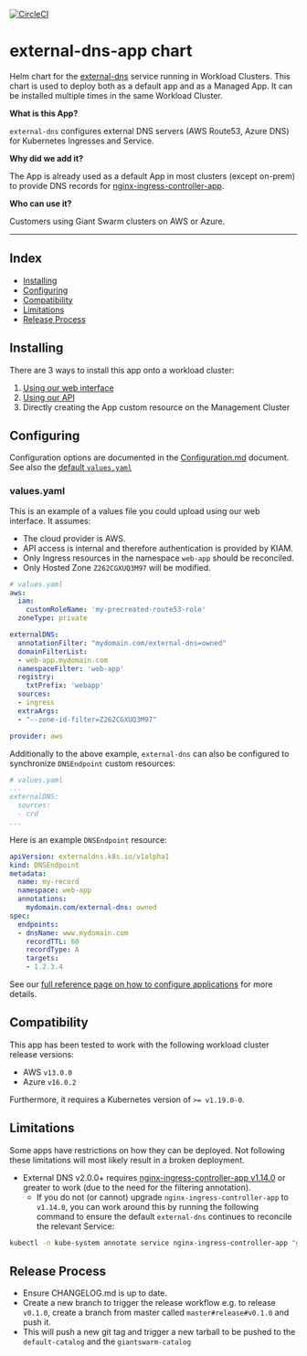 [![CircleCI](https://circleci.com/gh/giantswarm/external-dns-app.svg?style=svg)](https://circleci.com/gh/giantswarm/external-dns-app)

# external-dns-app chart

Helm chart for the [external-dns](https://github.com/kubernetes-sigs/external-dns) service running in Workload
Clusters. This chart is used to deploy both as a default app and as a Managed App.
It can be installed multiple times in the same Workload Cluster.

**What is this App?**

`external-dns` configures external DNS servers (AWS Route53, Azure DNS) for Kubernetes Ingresses and Service.

**Why did we add it?**

The App is already used as a default App in most clusters (except on-prem) to provide DNS records for [nginx-ingress-controller-app](https://github.com/giantswarm/nginx-ingress-controller-app).

**Who can use it?**

Customers using Giant Swarm clusters on AWS or Azure.

---

## Index
- [Installing](#installing)
- [Configuring](#configuring)
- [Compatibility](#compatibility)
- [Limitations](#limitations)
- [Release Process](#release-process)

## Installing

There are 3 ways to install this app onto a workload cluster:

1. [Using our web interface](https://docs.giantswarm.io/reference/web-interface/app-catalog/)
2. [Using our API](https://docs.giantswarm.io/api/#operation/createClusterAppV5)
3. Directly creating the App custom resource on the Management Cluster

## Configuring

Configuration options are documented in the [Configuration.md](helm/external-dns-app/Configuration.md)
document. See also the [default `values.yaml`](helm/external-dns-app/values.yaml)

### values.yaml

This is an example of a values file you could upload using our web interface. It assumes:

- The cloud provider is AWS.
- API access is internal and therefore authentication is provided by KIAM.
- Only Ingress resources in the namespace `web-app` should be reconciled.
- Only Hosted Zone `Z262CGXUQ3M97` will be modified.

```yaml
# values.yaml
aws:
  iam:
    customRoleName: 'my-precreated-route53-role'
  zoneType: private

externalDNS:
  annotationFilter: "mydomain.com/external-dns=owned"
  domainFilterList:
  - web-app.mydomain.com
  namespaceFilter: 'web-app'
  registry:
    txtPrefix: 'webapp'
  sources:
  - ingress
  extraArgs:
  - "--zone-id-filter=Z262CGXUQ3M97"

provider: aws
```

Additionally to the above example, `external-dns` can also be configured to synchronize `DNSEndpoint` custom resources:

```yaml
# values.yaml
...
externalDNS:
  sources:
  - crd
...
```

Here is an example `DNSEndpoint` resource:

```yaml
apiVersion: externaldns.k8s.io/v1alpha1
kind: DNSEndpoint
metadata:
  name: my-record
  namespace: web-app
  annotations:
    mydomain.com/external-dns: owned
spec:
  endpoints:
  - dnsName: www.mydomain.com
    recordTTL: 60
    recordType: A
    targets:
    - 1.2.3.4
```

See our [full reference page on how to configure applications](https://docs.giantswarm.io/reference/app-configuration/) for more details.

## Compatibility

This app has been tested to work with the following workload cluster release versions:

* AWS `v13.0.0`
* Azure `v16.0.2`

Furthermore, it requires a Kubernetes version of `>= v1.19.0-0`.

## Limitations

Some apps have restrictions on how they can be deployed.
Not following these limitations will most likely result in a broken deployment.

* External DNS v2.0.0+ requires [nginx-ingress-controller-app v1.14.0](https://github.com/giantswarm/nginx-ingress-controller-app/blob/master/CHANGELOG.md#1140---2021-02-23) or greater to work (due to the need for the filtering annotation).
   * If you do not (or cannot) upgrade `nginx-ingress-controller-app` to `v1.14.0`,
you can work around this by running the following command to ensure the default
`external-dns` continues to reconcile the relevant Service:

```bash
kubectl -n kube-system annotate service nginx-ingress-controller-app "giantswarm.io/external-dns=managed"
```

## Release Process

* Ensure CHANGELOG.md is up to date.
* Create a new branch to trigger the release workflow e.g. to release `v0.1.0`,
create a branch from master called `master#release#v0.1.0` and push it.
* This will push a new git tag and trigger a new tarball to be pushed to the
`default-catalog` and the `giantswarm-catalog`

[app-operator]: https://github.com/giantswarm/app-operator
[default-catalog]: https://github.com/giantswarm/default-catalog
[default-test-catalog]: https://github.com/giantswarm/default-test-catalog
[external-dns]: https://github.com/kubernetes-incubator/external-dns
[giantswarm-catalog]: https://github.com/giantswarm/giantswarm-catalog
[giantswarm-test-catalog]: https://github.com/giantswarm/giantswarm-test-catalog
